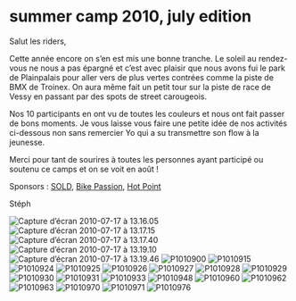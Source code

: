 # summer camp 2010, july edition

Salut les riders,

Cette année encore on s’en est mis une bonne tranche. Le soleil au rendez-vous ne nous a pas épargné et c’est avec plaisir que nous avons fui le park de Plainpalais pour aller vers de plus vertes contrées comme la piste de BMX de Troinex. On aura même fait un petit tour sur la piste de race de Vessy en passant par des spots de street carougeois.

Nos 10 participants en ont vu de toutes les couleurs et nous ont fait passer de bons moments. Je vous laisse vous faire une petite idée de nos activités ci-dessous non sans remercier Yo qui a su transmettre son flow à la jeunesse.

Merci pour tant de sourires à toutes les personnes ayant participé ou soutenu ce camps et on se voit en août !

Sponsors : [SOLD](http://www.sold-sports.ch), [Bike Passion](http://www.bike-passion.ch), [Hot Point](http://www.hotpoint.ch)

Stéph

![Capture d’écran 2010-07-17 à 13.16.05](./media/Capture-d’écran-2010-07-17-à-13.16.05.png)
![Capture d’écran 2010-07-17 à 13.17.15](./media/Capture-d’écran-2010-07-17-à-13.17.15.png)
![Capture d’écran 2010-07-17 à 13.17.40](./media/Capture-d’écran-2010-07-17-à-13.17.40.png)
![Capture d’écran 2010-07-17 à 13.19.10](./media/Capture-d’écran-2010-07-17-à-13.19.10.png)
![Capture d’écran 2010-07-17 à 13.19.46](./media/Capture-d’écran-2010-07-17-à-13.19.46.png)
![P1010900](./media/P1010900.jpg)
![P1010915](./media/P1010915.jpg)
![P1010924](./media/P1010924.jpg)
![P1010925](./media/P1010925.jpg)
![P1010926](./media/P1010926.jpg)
![P1010927](./media/P1010927.jpg)
![P1010928](./media/P1010928.jpg)
![P1010929](./media/P1010929.jpg)
![P1010930](./media/P1010930.jpg)
![P1010931](./media/P1010931.jpg)
![P1010933](./media/P1010933.jpg)
![P1010948](./media/P1010948.jpg)
![P1010960](./media/P1010960.jpg)
![P1010962](./media/P1010962.jpg)
![P1010963](./media/P1010963.jpg)
![P1010970](./media/P1010970.jpg)
![P1010971](./media/P1010971.jpg)
![P1010976](./media/P1010976.jpg)
